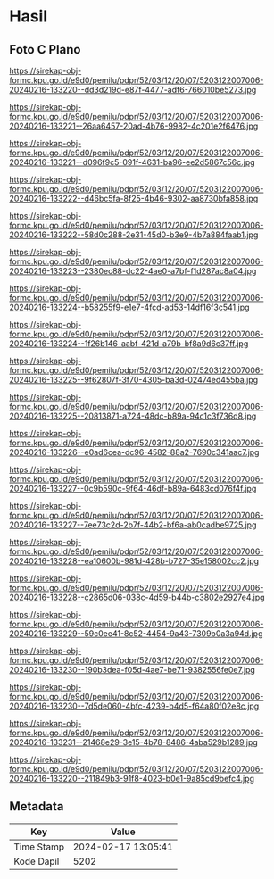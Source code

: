 # Hasil

## Foto C Plano

https://sirekap-obj-formc.kpu.go.id/e9d0/pemilu/pdpr/52/03/12/20/07/5203122007006-20240216-133220--dd3d219d-e87f-4477-adf6-766010be5273.jpg

https://sirekap-obj-formc.kpu.go.id/e9d0/pemilu/pdpr/52/03/12/20/07/5203122007006-20240216-133221--26aa6457-20ad-4b76-9982-4c201e2f6476.jpg

https://sirekap-obj-formc.kpu.go.id/e9d0/pemilu/pdpr/52/03/12/20/07/5203122007006-20240216-133221--d096f9c5-091f-4631-ba96-ee2d5867c56c.jpg

https://sirekap-obj-formc.kpu.go.id/e9d0/pemilu/pdpr/52/03/12/20/07/5203122007006-20240216-133222--d46bc5fa-8f25-4b46-9302-aa8730bfa858.jpg

https://sirekap-obj-formc.kpu.go.id/e9d0/pemilu/pdpr/52/03/12/20/07/5203122007006-20240216-133222--58d0c288-2e31-45d0-b3e9-4b7a884faab1.jpg

https://sirekap-obj-formc.kpu.go.id/e9d0/pemilu/pdpr/52/03/12/20/07/5203122007006-20240216-133223--2380ec88-dc22-4ae0-a7bf-f1d287ac8a04.jpg

https://sirekap-obj-formc.kpu.go.id/e9d0/pemilu/pdpr/52/03/12/20/07/5203122007006-20240216-133224--b58255f9-e1e7-4fcd-ad53-14df16f3c541.jpg

https://sirekap-obj-formc.kpu.go.id/e9d0/pemilu/pdpr/52/03/12/20/07/5203122007006-20240216-133224--1f26b146-aabf-421d-a79b-bf8a9d6c37ff.jpg

https://sirekap-obj-formc.kpu.go.id/e9d0/pemilu/pdpr/52/03/12/20/07/5203122007006-20240216-133225--9f62807f-3f70-4305-ba3d-02474ed455ba.jpg

https://sirekap-obj-formc.kpu.go.id/e9d0/pemilu/pdpr/52/03/12/20/07/5203122007006-20240216-133225--20813871-a724-48dc-b89a-94c1c3f736d8.jpg

https://sirekap-obj-formc.kpu.go.id/e9d0/pemilu/pdpr/52/03/12/20/07/5203122007006-20240216-133226--e0ad6cea-dc96-4582-88a2-7690c341aac7.jpg

https://sirekap-obj-formc.kpu.go.id/e9d0/pemilu/pdpr/52/03/12/20/07/5203122007006-20240216-133227--0c9b590c-9f64-46df-b89a-6483cd076f4f.jpg

https://sirekap-obj-formc.kpu.go.id/e9d0/pemilu/pdpr/52/03/12/20/07/5203122007006-20240216-133227--7ee73c2d-2b7f-44b2-bf6a-ab0cadbe9725.jpg

https://sirekap-obj-formc.kpu.go.id/e9d0/pemilu/pdpr/52/03/12/20/07/5203122007006-20240216-133228--ea10600b-981d-428b-b727-35e158002cc2.jpg

https://sirekap-obj-formc.kpu.go.id/e9d0/pemilu/pdpr/52/03/12/20/07/5203122007006-20240216-133228--c2865d06-038c-4d59-b44b-c3802e2927e4.jpg

https://sirekap-obj-formc.kpu.go.id/e9d0/pemilu/pdpr/52/03/12/20/07/5203122007006-20240216-133229--59c0ee41-8c52-4454-9a43-7309b0a3a94d.jpg

https://sirekap-obj-formc.kpu.go.id/e9d0/pemilu/pdpr/52/03/12/20/07/5203122007006-20240216-133230--190b3dea-f05d-4ae7-be71-9382556fe0e7.jpg

https://sirekap-obj-formc.kpu.go.id/e9d0/pemilu/pdpr/52/03/12/20/07/5203122007006-20240216-133230--7d5de060-4bfc-4239-b4d5-f64a80f02e8c.jpg

https://sirekap-obj-formc.kpu.go.id/e9d0/pemilu/pdpr/52/03/12/20/07/5203122007006-20240216-133231--21468e29-3e15-4b78-8486-4aba529b1289.jpg

https://sirekap-obj-formc.kpu.go.id/e9d0/pemilu/pdpr/52/03/12/20/07/5203122007006-20240216-133220--211849b3-91f8-4023-b0e1-9a85cd9befc4.jpg


## Metadata

| Key        | Value               |
| ---------- | ------------------- |
| Time Stamp | 2024-02-17 13:05:41 |
| Kode Dapil | 5202                |



